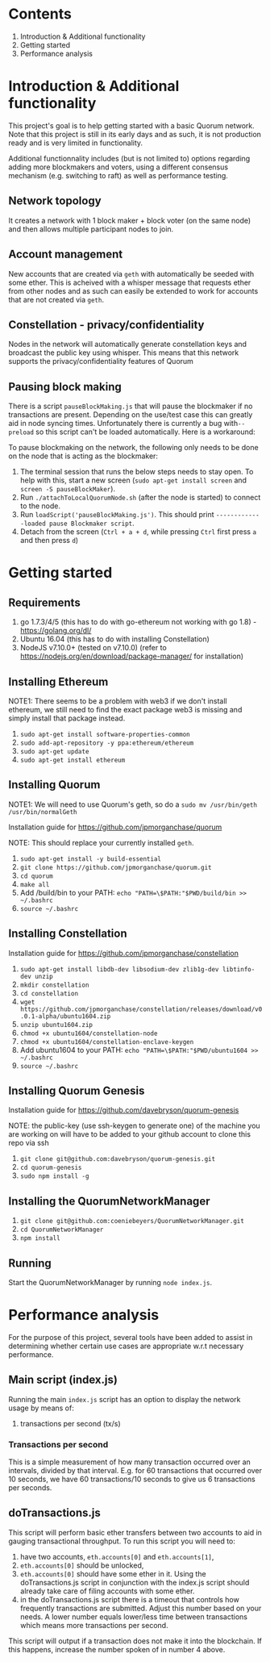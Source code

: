 # Contents

1. Introduction & Additional functionality
2. Getting started
3. Performance analysis

# Introduction & Additional functionality

This project's goal is to help getting started with a basic Quorum network. Note that this project is still in its early days and as such, it is not production ready and is very limited in functionality. 

Additional functionnality includes (but is not limited to) options regarding adding more blockmakers and voters, using a different consensus mechanism (e.g. switching to raft) as well as performance testing.

## Network topology

It creates a network with 1 block maker + block voter (on the same node) and then allows multiple participant nodes to join.

## Account management

New accounts that are created via `geth` with automatically be seeded with some ether. This is acheived with a whisper message that requests ether from other nodes and as such can easily be extended to work for accounts that are not created via `geth`.

## Constellation - privacy/confidentiality

Nodes in the network will automatically generate constellation keys and broadcast the public key using whisper. This means that this network supports the privacy/confidentiality features of Quorum

## Pausing block making

There is a script `pauseBlockMaking.js` that will pause the blockmaker if no transactions are present. Depending on the use/test case this can greatly aid in node syncing times. Unfortunately there is currently a bug with`--preload` so this script can't be loaded automatically. Here is a workaround:

To pause blockmaking on the network, the following only needs to be done on the node that is acting as the blockmaker:

1. The terminal session that runs the below steps needs to stay open. To help with this, start a new screen (`sudo apt-get install screen` and `screen -S pauseBlockMaker`). 
2. Run `./attachToLocalQuorumNode.sh` (after the node is started) to connect to the node.
3. Run `loadScript('pauseBlockMaking.js')`. This should print `-------------loaded pause Blockmaker script`.
4. Detach from the screen (`Ctrl + a + d`, while pressing `Ctrl` first press `a` and then press `d`)

# Getting started

## Requirements

1. go 1.7.3/4/5 (this has to do with go-ethereum not working with go 1.8) - https://golang.org/dl/
2. Ubuntu 16.04 (this has to do with installing Constellation)
3. NodeJS v7.10.0+ (tested on v7.10.0) (refer to https://nodejs.org/en/download/package-manager/ for installation)

## Installing Ethereum		
 		
 NOTE1: There seems to be a problem with web3 if we don't install ethereum, we still need to find the exact package
 web3 is missing and simply install that package instead.
  		
 1. `sudo apt-get install software-properties-common`		
 2. `sudo add-apt-repository -y ppa:ethereum/ethereum`		
 3. `sudo apt-get update`		
 4. `sudo apt-get install ethereum`

## Installing Quorum

NOTE1: We will need to use Quorum's geth, so do a `sudo mv /usr/bin/geth /usr/bin/normalGeth`

Installation guide for https://github.com/jpmorganchase/quorum

NOTE: This should replace your currently installed `geth`. 

1. `sudo apt-get install -y build-essential`
2. `git clone https://github.com/jpmorganchase/quorum.git`
3. `cd quorum`
4. `make all`
5. Add /build/bin to your PATH: `echo "PATH=\$PATH:"$PWD/build/bin >> ~/.bashrc`
6. `source ~/.bashrc`

## Installing Constellation

Installation guide for https://github.com/jpmorganchase/constellation

1. `sudo apt-get install libdb-dev libsodium-dev zlib1g-dev libtinfo-dev unzip`
2. `mkdir constellation`
3. `cd constellation`
4. `wget https://github.com/jpmorganchase/constellation/releases/download/v0.0.1-alpha/ubuntu1604.zip`
5. `unzip ubuntu1604.zip`
6. `chmod +x ubuntu1604/constellation-node`
7. `chmod +x ubuntu1604/constellation-enclave-keygen`
8. Add ubuntu1604 to your PATH: `echo "PATH=\$PATH:"$PWD/ubuntu1604 >> ~/.bashrc`
9. `source ~/.bashrc`

## Installing Quorum Genesis

Installation guide for https://github.com/davebryson/quorum-genesis

NOTE: the public-key (use ssh-keygen to generate one) of the machine you are working on will have to be added to your github account to clone this repo via ssh

1. `git clone git@github.com:davebryson/quorum-genesis.git`
2. `cd quorum-genesis`
3. `sudo npm install -g`

## Installing the QuorumNetworkManager

1. `git clone git@github.com:coeniebeyers/QuorumNetworkManager.git`
2. `cd QuorumNetworkManager`
3. `npm install`

## Running

Start the QuorumNetworkManager by running `node index.js`. 

# Performance analysis

For the purpose of this project, several tools have been added to assist in determining whether certain use cases are appropriate w.r.t necessary performance.

## Main script (index.js)

Running the main `index.js` script has an option to display the network usage by means of:
1. transactions per second (tx/s)

### Transactions per second

This is a simple measurement of how many transaction occurred over an intervals, divided by that interval. E.g. for 60 transactions that occurred over 10 seconds, we have 60 transactions/10 seconds to give us 6 transactions per seconds.

## doTransactions.js

This script will perform basic ether transfers between two accounts to aid in gauging transactional throughput. To run this script you will need to:
1. have two accounts, `eth.accounts[0]` and `eth.accounts[1]`,
2. `eth.accounts[0]` should be unlocked,
3. `eth.accounts[0]` should have some ether in it. Using the doTransactions.js script in conjunction with the index.js script should already take care of filing accounts with some ether.
4. in the doTransactions.js script there is a timeout that controls how frequently transactions are submitted. Adjust this number based on your needs. A lower number equals lower/less time between transactions which means more transactions per second.

This script will output if a transaction does not make it into the blockchain. If this happens, increase the number spoken of in number 4 above.




